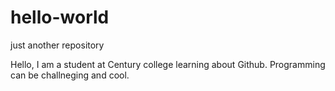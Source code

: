 # hello-world
just another repository

Hello, I am a student at Century college learning about Github. 
Programming can be challneging and cool.

